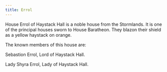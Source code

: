 ```yaml
---
title: Errol
---
```


 House Errol of Haystack Hall is a noble house from the Stormlands. It is one of the principal houses sworn to House Baratheon. They blazon their shield as a yellow haystack on orange.

The known members of this house are:

Sebastion Errol, Lord of Haystack Hall.

Lady Shyra Errol, Lady of Haystack Hall. 



